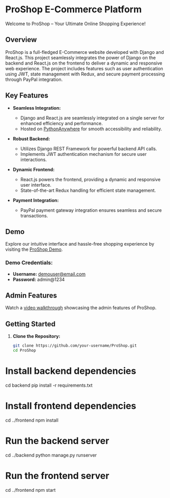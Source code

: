 # ProShop E-Commerce Platform

Welcome to ProShop – Your Ultimate Online Shopping Experience!

## Overview

ProShop is a full-fledged E-Commerce website developed with Django and React.js. This project seamlessly integrates the power of Django on the backend and React.js on the frontend to deliver a dynamic and responsive web experience. The project includes features such as user authentication using JWT, state management with Redux, and secure payment processing through PayPal integration.

## Key Features

-   **Seamless Integration:**

    -   Django and React.js are seamlessly integrated on a single server for enhanced efficiency and performance.
    -   Hosted on [PythonAnywhere](https://pranavsawant2579.pythonanywhere.com/proshop/#/) for smooth accessibility and reliability.

-   **Robust Backend:**

    -   Utilizes Django REST Framework for powerful backend API calls.
    -   Implements JWT authentication mechanism for secure user interactions.

-   **Dynamic Frontend:**

    -   React.js powers the frontend, providing a dynamic and responsive user interface.
    -   State-of-the-art Redux handling for efficient state management.

-   **Payment Integration:**
    -   PayPal payment gateway integration ensures seamless and secure transactions.

## Demo

Explore our intuitive interface and hassle-free shopping experience by visiting the [ProShop Demo](https://pranavsawant2579.pythonanywhere.com/proshop/#/).

### Demo Credentials:

-   **Username:** demouser@email.com
-   **Password:** admin@1234

## Admin Features

Watch a [video walkthrough](link-to-your-admin-video) showcasing the admin features of ProShop.

## Getting Started

1. **Clone the Repository:**
    ```bash
    git clone https://github.com/your-username/ProShop.git
    cd ProShop
    ```

# Install backend dependencies

cd backend pip install -r requirements.txt

# Install frontend dependencies

cd ../frontend npm install

# Run the backend server

cd ../backend python manage.py runserver

# Run the frontend server

cd ../frontend npm start
